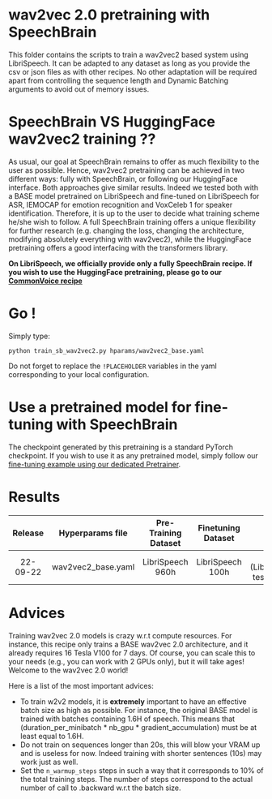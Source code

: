 # wav2vec 2.0 pretraining with SpeechBrain

This folder contains the scripts to train a wav2vec2 based system using LibriSpeech. It can be adapted to any dataset as long as you provide the csv or json files as with other recipes. No other adaptation will be required apart from controlling the sequence length and Dynamic Batching arguments to avoid out of memory issues.

# SpeechBrain VS HuggingFace wav2vec2 training ??
As usual, our goal at SpeechBrain remains to offer as much flexibility to the user as possible. Hence, wav2vec2 pretraining can be achieved in two different ways: fully with SpeechBrain, or following our HuggingFace interface. Both approaches give similar results. Indeed we tested both with a BASE model pretrained on LibriSpeech and fine-tuned on LibriSpeech for ASR, IEMOCAP for emotion recognition and VoxCeleb 1 for speaker identification. Therefore, it is up to the user to decide what training scheme he/she wish to follow. A full SpeechBrain training offers a unique flexibility for further research (e.g. changing the loss, changing the architecture, modifying absolutely everything with wav2vec2), while the HuggingFace pretraining offers a good interfacing with the transformers library.


**On LibriSpeech, we officially provide only a fully SpeechBrain recipe. If you wish to use the HuggingFace pretraining, please go to our [CommonVoice recipe](https://github.com/speechbrain/speechbrain/tree/develop/recipes/CommonVoice/self-supervised-learning/wav2vec2)**

# Go !
Simply type:
```shell
python train_sb_wav2vec2.py hparams/wav2vec2_base.yaml
```

Do not forget to replace the `!PLACEHOLDER` variables in the yaml corresponding to your local configuration.

# Use a pretrained model for fine-tuning with SpeechBrain

The checkpoint generated by this pretraining is a standard PyTorch checkpoint. If you wish to use it as any pretrained model, simply follow our [fine-tuning example using our dedicated Pretrainer](#).

# Results

| Release | Hyperparams file | Pre-Training Dataset | Finetuning Dataset | WER | HuggingFace link | Full model link | GPUs |
|:-------------:|:---------------------------:|:---------------------------:| :-----:| :-----:| :-----:| :-----:| :--------:|
| 22-09-22 | wav2vec2_base.yaml | LibriSpeech 960h | LibriSpeech 100h | 7.X (LibriSpeech test-clean) | [Link](https://huggingface.co/speechbrain/ssl-wav2vec2-base-librispeech) | [Link](https://www.dropbox.com/sh/y88z33qtgbl49k4/AAAcVxaBjTh5W_HH99D5UKmka?dl=0) | 16xTesla V100 32GB |

# Advices
Training wav2vec 2.0 models is crazy w.r.t compute resources. For instance, this recipe only trains a BASE wav2vec 2.0 architecture, and it already requires 16 Tesla V100 for 7 days. Of course, you can scale this to your needs (e.g., you can work with 2 GPUs only), but it will take ages! Welcome to the wav2vec 2.0 world!

Here is a list of the most important advices:
- To train w2v2 models, it is **extremely** important to have an effective batch size as high as possible. For instance, the original BASE model is trained with batches containing 1.6H of speech. This means that (duration_per_minibatch * nb_gpu * gradient_accumulation) must be at least equal to 1.6H.
- Do not train on sequences longer than 20s, this will blow your VRAM up and is useless for now. Indeed training with shorter sentences (10s) may work just as well.
- Set the `n_warmup_steps` steps in such a way that it corresponds to 10% of the total training steps. The number of steps correspond to the actual number of call to .backward w.r.t the batch size.
